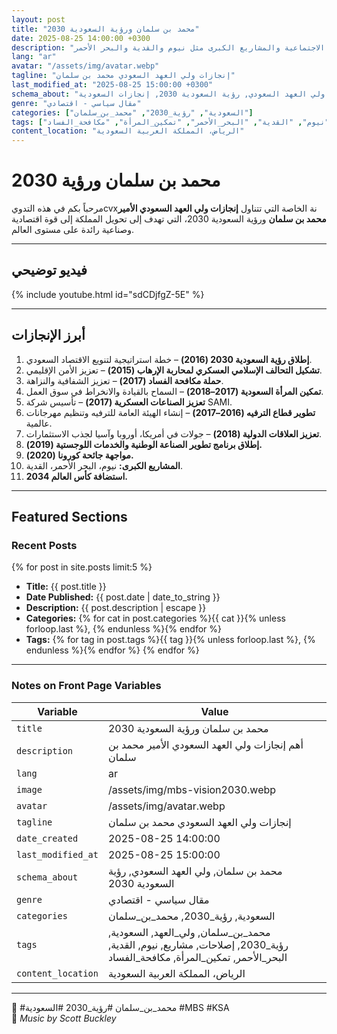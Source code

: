 ```yaml
---
layout: post
title: "محمد بن سلمان ورؤية السعودية 2030"
date: 2025-08-25 14:00:00 +0300
description: "أهم إنجازات ولي العهد السعودي الأمير محمد بن سلمان، من رؤية السعودية 2030 إلى الإصلاحات الاجتماعية والمشاريع الكبرى مثل نيوم والقدية والبحر الأحمر."
lang: "ar"
avatar: "/assets/img/avatar.webp"
tagline: "إنجازات ولي العهد السعودي محمد بن سلمان"
last_modified_at: "2025-08-25 15:00:00 +0300"
schema_about: "محمد بن سلمان, ولي العهد السعودي, رؤية السعودية 2030, إنجازات السعودية"
genre: "مقال سياسي - اقتصادي"
categories: ["السعودية", "رؤية_2030", "محمد_بن_سلمان"]
tags: ["محمد_بن_سلمان", "ولي_العهد", "السعودية", "رؤية_2030", "إصلاحات", "مشاريع", "نيوم", "القدية", "البحر_الأحمر", "تمكين_المرأة", "مكافحة_الفساد"]
content_location: "الرياض، المملكة العربية السعودية"
---
```



# محمد بن سلمان ورؤية 2030

مرحباً بكم في هذه التدويcvxنة الخاصة التي تتناول **إنجازات ولي العهد السعودي الأمير محمد بن سلمان** ورؤية السعودية 2030، التي تهدف إلى تحويل المملكة إلى قوة اقتصادية وصناعية رائدة على مستوى العالم.

---

## فيديو توضيحي

{% include youtube.html id="sdCDjfgZ-5E" %}

---

## أبرز الإنجازات

1. **إطلاق رؤية السعودية 2030 (2016)** – خطة استراتيجية لتنويع الاقتصاد السعودي.  
2. **تشكيل التحالف الإسلامي العسكري لمحاربة الإرهاب (2015)** – تعزيز الأمن الإقليمي.  
3. **حملة مكافحة الفساد (2017)** – تعزيز الشفافية والنزاهة.  
4. **تمكين المرأة السعودية (2017–2018)** – السماح بالقيادة والانخراط في سوق العمل.  
5. **تعزيز الصناعات العسكرية (2017)** – تأسيس شركة SAMI.  
6. **تطوير قطاع الترفيه (2016–2017)** – إنشاء الهيئة العامة للترفيه وتنظيم مهرجانات عالمية.  
7. **تعزيز العلاقات الدولية (2018)** – جولات في أمريكا، أوروبا وآسيا لجذب الاستثمارات.  
8. **إطلاق برنامج تطوير الصناعة الوطنية والخدمات اللوجستية (2019).**  
9. **مواجهة جائحة كورونا (2020).**  
10. **المشاريع الكبرى:** نيوم، البحر الأحمر، القدية.  
11. **استضافة كأس العالم 2034.**

---

## Featured Sections

### Recent Posts
{% for post in site.posts limit:5 %}
- **Title:** {{ post.title }}  
- **Date Published:** {{ post.date | date_to_string }}  
- **Description:** {{ post.description | escape }}  
- **Categories:** {% for cat in post.categories %}{{ cat }}{% unless forloop.last %}, {% endunless %}{% endfor %}  
- **Tags:** {% for tag in post.tags %}{{ tag }}{% unless forloop.last %}, {% endunless %}{% endfor %}
{% endfor %}

---

### Notes on Front Page Variables

| Variable | Value |
|----------|-------|
| `title` | محمد بن سلمان ورؤية السعودية 2030 |
| `description` | أهم إنجازات ولي العهد السعودي الأمير محمد بن سلمان |
| `lang` | ar |
| `image` | /assets/img/mbs-vision2030.webp |
| `avatar` | /assets/img/avatar.webp |
| `tagline` | إنجازات ولي العهد السعودي محمد بن سلمان |
| `date_created` | 2025-08-25 14:00:00 |
| `last_modified_at` | 2025-08-25 15:00:00 |
| `schema_about` | محمد بن سلمان, ولي العهد السعودي, رؤية السعودية 2030 |
| `genre` | مقال سياسي - اقتصادي |
| `categories` | السعودية, رؤية_2030, محمد_بن_سلمان |
| `tags` | محمد_بن_سلمان, ولي_العهد, السعودية, رؤية_2030, إصلاحات, مشاريع, نيوم, القدية, البحر_الأحمر, تمكين_المرأة, مكافحة_الفساد |
| `content_location` | الرياض، المملكة العربية السعودية |

---

📌 #محمد_بن_سلمان #رؤية_2030 #السعودية #MBS #KSA  
🎵 *Music by Scott Buckley*

